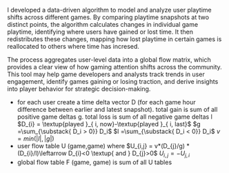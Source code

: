 I developed a data-driven algorithm to model and analyze user playtime shifts across different games. By comparing playtime snapshots at two distinct points, the algorithm calculates changes in individual game playtime, identifying where users have gained or lost time. It then redistributes these changes, mapping how lost playtime in certain games is reallocated to others where time has incresed.

The process aggregates user-level data into a global flow matrix, which provides a clear view of how gaming attention shifts across the community. This tool may help game developers and analysts track trends in user engagement, identify games gaining or losing traction, and derive insights into player behavior for strategic decision-making.

- for each user create a time delta vector D (for each game hour difference between earlier and latest snapshot). total gain is sum of all positive game deltas g. total loss is sum of all negative game deltas l
  $D_{i} = \textup{played }_{ i, now}-\textup{played }_{ i, last}$
  $g =\sum_{\substack{ D_i > 0}} D_i$
  $l =\sum_{\substack{ D_i < 0}} D_i$
  $v =min(|l|,|g|)$
- user flow table U (game,game) where 
  $U_{i,j} = v*(D_{j}/g) * (D_{i}/l)\leftarrow D_{i}<0 \textup{ and } D_{j}>0$
  $U_{i,j}=-U_{j,i}$
- global flow table F (game, game) is sum of all U tables